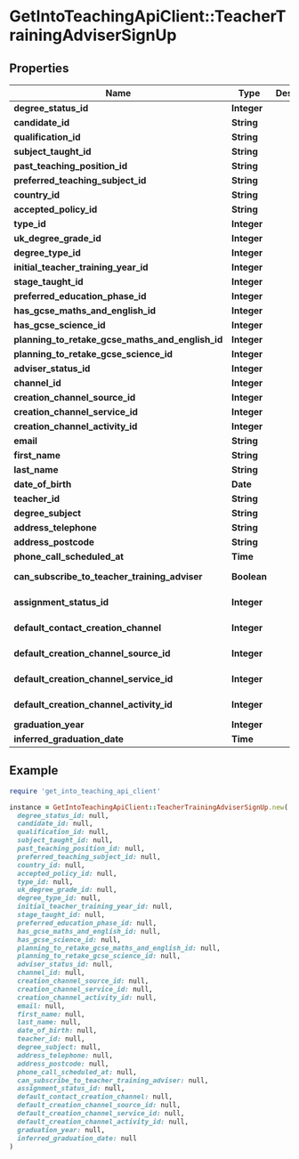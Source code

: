 # GetIntoTeachingApiClient::TeacherTrainingAdviserSignUp

## Properties

| Name | Type | Description | Notes |
| ---- | ---- | ----------- | ----- |
| **degree_status_id** | **Integer** |  | [optional] |
| **candidate_id** | **String** |  | [optional] |
| **qualification_id** | **String** |  | [optional] |
| **subject_taught_id** | **String** |  | [optional] |
| **past_teaching_position_id** | **String** |  | [optional] |
| **preferred_teaching_subject_id** | **String** |  | [optional] |
| **country_id** | **String** |  |  |
| **accepted_policy_id** | **String** |  |  |
| **type_id** | **Integer** |  |  |
| **uk_degree_grade_id** | **Integer** |  | [optional] |
| **degree_type_id** | **Integer** |  | [optional] |
| **initial_teacher_training_year_id** | **Integer** |  | [optional] |
| **stage_taught_id** | **Integer** |  | [optional] |
| **preferred_education_phase_id** | **Integer** |  | [optional] |
| **has_gcse_maths_and_english_id** | **Integer** |  | [optional] |
| **has_gcse_science_id** | **Integer** |  | [optional] |
| **planning_to_retake_gcse_maths_and_english_id** | **Integer** |  | [optional] |
| **planning_to_retake_gcse_science_id** | **Integer** |  | [optional] |
| **adviser_status_id** | **Integer** |  | [optional] |
| **channel_id** | **Integer** |  | [optional] |
| **creation_channel_source_id** | **Integer** |  | [optional] |
| **creation_channel_service_id** | **Integer** |  | [optional] |
| **creation_channel_activity_id** | **Integer** |  | [optional] |
| **email** | **String** |  |  |
| **first_name** | **String** |  |  |
| **last_name** | **String** |  |  |
| **date_of_birth** | **Date** |  |  |
| **teacher_id** | **String** |  | [optional] |
| **degree_subject** | **String** |  | [optional] |
| **address_telephone** | **String** |  | [optional] |
| **address_postcode** | **String** |  | [optional] |
| **phone_call_scheduled_at** | **Time** |  | [optional] |
| **can_subscribe_to_teacher_training_adviser** | **Boolean** |  | [optional][readonly] |
| **assignment_status_id** | **Integer** |  | [optional][readonly] |
| **default_contact_creation_channel** | **Integer** |  | [optional][readonly] |
| **default_creation_channel_source_id** | **Integer** |  | [optional][readonly] |
| **default_creation_channel_service_id** | **Integer** |  | [optional][readonly] |
| **default_creation_channel_activity_id** | **Integer** |  | [optional][readonly] |
| **graduation_year** | **Integer** |  | [optional] |
| **inferred_graduation_date** | **Time** |  | [optional] |

## Example

```ruby
require 'get_into_teaching_api_client'

instance = GetIntoTeachingApiClient::TeacherTrainingAdviserSignUp.new(
  degree_status_id: null,
  candidate_id: null,
  qualification_id: null,
  subject_taught_id: null,
  past_teaching_position_id: null,
  preferred_teaching_subject_id: null,
  country_id: null,
  accepted_policy_id: null,
  type_id: null,
  uk_degree_grade_id: null,
  degree_type_id: null,
  initial_teacher_training_year_id: null,
  stage_taught_id: null,
  preferred_education_phase_id: null,
  has_gcse_maths_and_english_id: null,
  has_gcse_science_id: null,
  planning_to_retake_gcse_maths_and_english_id: null,
  planning_to_retake_gcse_science_id: null,
  adviser_status_id: null,
  channel_id: null,
  creation_channel_source_id: null,
  creation_channel_service_id: null,
  creation_channel_activity_id: null,
  email: null,
  first_name: null,
  last_name: null,
  date_of_birth: null,
  teacher_id: null,
  degree_subject: null,
  address_telephone: null,
  address_postcode: null,
  phone_call_scheduled_at: null,
  can_subscribe_to_teacher_training_adviser: null,
  assignment_status_id: null,
  default_contact_creation_channel: null,
  default_creation_channel_source_id: null,
  default_creation_channel_service_id: null,
  default_creation_channel_activity_id: null,
  graduation_year: null,
  inferred_graduation_date: null
)
```

